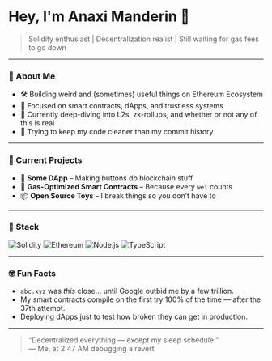 # Hey, I'm Anaxi Manderin 👋

> Solidity enthusiast | Decentralization realist | Still waiting for gas fees to go down

---

### 🧪 About Me

- 🛠️ Building weird and (sometimes) useful things on Ethereum Ecosystem
- 🔐 Focused on smart contracts, dApps, and trustless systems
- 🧠 Currently deep-diving into L2s, zk-rollups, and whether or not any of this is real
- 🧘 Trying to keep my code cleaner than my commit history

---

### 🚀 Current Projects

- 🧱 **Some DApp** – Making buttons do blockchain stuff  
- 🔄 **Gas-Optimized Smart Contracts** – Because every `wei` counts  
- 📦 **Open Source Toys** – I break things so you don’t have to

---

### 🧰 Stack

![Solidity](https://img.shields.io/badge/-Solidity-363636?logo=solidity&logoColor=white)
![Ethereum](https://img.shields.io/badge/-Ethereum-3C3C3D?logo=ethereum&logoColor=white)
![Node.js](https://img.shields.io/badge/-Node.js-339933?logo=node.js&logoColor=white)
![TypeScript](https://img.shields.io/badge/-TypeScript-3178C6?logo=typescript&logoColor=white)

---

### 🤓 Fun Facts

- `abc.xyz` was *this* close… until Google outbid me by a few trillion.
- My smart contracts compile on the first try 100% of the time — after the 37th attempt.
- Deploying dApps just to test how broken they can get in production.

---

> “Decentralized everything — except my sleep schedule.”  
> — Me, at 2:47 AM debugging a revert
